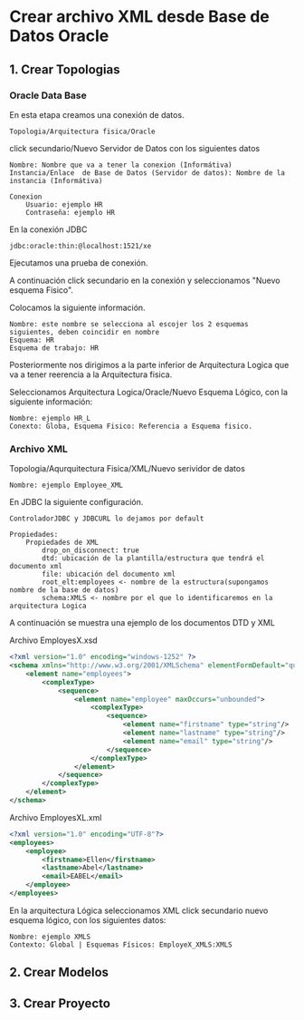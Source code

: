# Crear archivo XML desde Base de Datos Oracle

## 1. Crear Topologias

### Oracle Data Base
En esta etapa creamos una conexión de datos.
```text
Topologia/Arquitectura fisica/Oracle
```
click secundario/Nuevo Servidor de Datos  con los siguientes datos
```text
Nombre: Nombre que va a tener la conexion (Informátiva)
Instancia/Enlace  de Base de Datos (Servidor de datos): Nombre de la instancia (Informátiva)

Conexion
    Usuario: ejemplo HR
    Contraseña: ejemplo HR
```
En la conexión JDBC 
```text
jdbc:oracle:thin:@localhost:1521/xe
```
Ejecutamos una prueba de conexión.

A continuación click secundario en la conexión y seleccionamos "Nuevo esquema Fisico".

Colocamos la siguiente información.

```text
Nombre: este nombre se selecciona al escojer los 2 esquemas siguientes, deben coincidir en nombre
Esquema: HR
Esquema de trabajo: HR
```
Posteriormente nos dirigimos a la parte inferior de Arquitectura Logica que va a tener reerencia a la Arquitectura fisica.

Seleccionamos Arquitectura Logica/Oracle/Nuevo Esquema Lógico, con la siguiente información:

```text
Nombre: ejemplo HR_L
Conexto: Globa, Esquema Fisico: Referencia a Esquema fisico.
```
### Archivo XML

Topologia/Aqurquitectura Fisica/XML/Nuevo serividor de datos
```Text
Nombre: ejemplo Employee_XML
```
En JDBC la siguiente configuración.
```Text
ControladorJDBC y JDBCURL lo dejamos por default

Propiedades:
    Propiedades de XML
        drop_on_disconnect: true
        dtd: ubicación de la plantilla/estructura que tendrá el documento xml
        file: ubicación del documento xml
        root_elt:employees <- nombre de la estructura(supongamos nombre de la base de datos)
        schema:XMLS <- nombre por el que lo identificaremos en la arquitectura Logica

```

A continuación se muestra una ejemplo de los documentos DTD y XML

Archivo EmployesX.xsd
```xml
<?xml version="1.0" encoding="windows-1252" ?>
<schema xmlns="http://www.w3.org/2001/XMLSchema" elementFormDefault="qualified">
	<element name="employees">
		<complexType>
			<sequence>
				<element name="employee" maxOccurs="unbounded">
					<complexType>
						<sequence>
							<element name="firstname" type="string"/>
							<element name="lastname" type="string"/>
							<element name="email" type="string"/>
						</sequence>
					</complexType>
				</element>
			</sequence>
		</complexType>
	</element>
</schema>
```
Archivo EmployesXL.xml
```xml
<?xml version="1.0" encoding="UTF-8"?>
<employees>
	<employee>
		<firstname>Ellen</firstname>
		<lastname>Abel</lastname>
		<email>EABEL</email>
	</employee>
</employees>
```

En la arquitectura Lógica seleccionamos XML click secundario nuevo esquema lógico, con los siguientes datos:

```text
Nombre: ejemplo XMLS
Contexto: Global | Esquemas Físicos: EmployeX_XMLS:XMLS
```
## 2. Crear Modelos

## 3. Crear Proyecto

